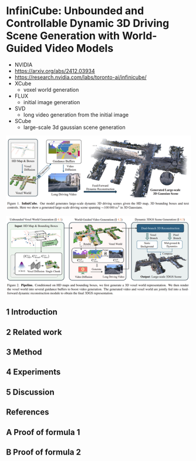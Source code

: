 # InfiniCube: Unbounded and Controllable Dynamic 3D Driving Scene Generation with World-Guided Video Models

- NVIDIA
- https://arxiv.org/abs/2412.03934
- https://research.nvidia.com/labs/toronto-ai/infinicube/
- XCube
  - voxel world generation
- FLUX
  - initial image generation
- SVD
  - long video generation from the initial image
- SCube
  - large-scale 3d gaussian scene generation

![image-20250404015814946](./assets/image-20250404015814946.png)

![image-20250404015714005](./assets/image-20250404015714005.png)

## 1 Introduction

## 2 Related work

## 3 Method

## 4 Experiments

## 5 Discussion

## References

## A Proof of formula 1

## B Proof of formula 2
